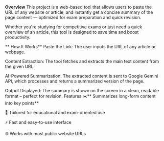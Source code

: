 **Overview**
This project is a web-based tool that allows users to paste the URL of any website or article, and instantly get a concise summary of the page content — optimized for exam preparation and quick revision.

Whether you're studying for competitive exams or just need a quick overview of an article, this tool is designed to save time and boost productivity.

** How It Works**
Paste the Link: The user inputs the URL of any article or webpage.

Content Extraction: The tool fetches and extracts the main text content from the given URL.

AI-Powered Summarization: The extracted content is sent to Google Gemini API, which processes and returns a summarized version of the page.

Output Displayed: The summary is shown on the screen in a clean, readable format – perfect for revision.
 Features
✂️** Summarizes long-form content into key points**

📖 Tailored for educational and exam-oriented use

⚡ Fast and easy-to-use interface

🌐 Works with most public website URLs
